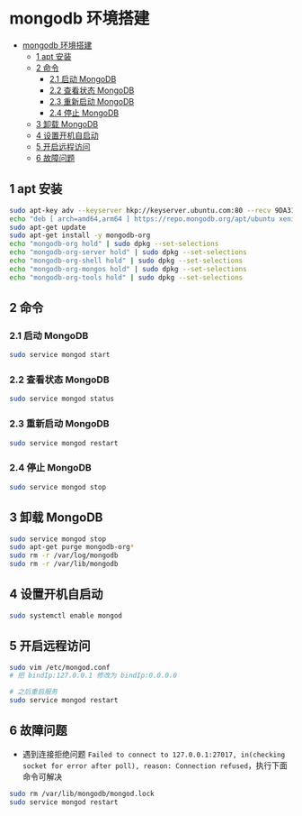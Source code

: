 # mongodb 环境搭建

- [mongodb 环境搭建](#mongodb-%E7%8E%AF%E5%A2%83%E6%90%AD%E5%BB%BA)
  - [1 apt 安装](#1-apt-%E5%AE%89%E8%A3%85)
  - [2 命令](#2-%E5%91%BD%E4%BB%A4)
    - [2.1 启动 MongoDB](#21-%E5%90%AF%E5%8A%A8-mongodb)
    - [2.2 查看状态 MongoDB](#22-%E6%9F%A5%E7%9C%8B%E7%8A%B6%E6%80%81-mongodb)
    - [2.3 重新启动 MongoDB](#23-%E9%87%8D%E6%96%B0%E5%90%AF%E5%8A%A8-mongodb)
    - [2.4 停止 MongoDB](#24-%E5%81%9C%E6%AD%A2-mongodb)
  - [3 卸载 MongoDB](#3-%E5%8D%B8%E8%BD%BD-mongodb)
  - [4 设置开机自启动](#4-%E8%AE%BE%E7%BD%AE%E5%BC%80%E6%9C%BA%E8%87%AA%E5%90%AF%E5%8A%A8)
  - [5 开启远程访问](#5-%E5%BC%80%E5%90%AF%E8%BF%9C%E7%A8%8B%E8%AE%BF%E9%97%AE)
  - [6 故障问题](#6-%E6%95%85%E9%9A%9C%E9%97%AE%E9%A2%98)

## 1 apt 安装

```sh
sudo apt-key adv --keyserver hkp://keyserver.ubuntu.com:80 --recv 9DA31620334BD75D9DCB49F368818C72E52529D4
echo "deb [ arch=amd64,arm64 ] https://repo.mongodb.org/apt/ubuntu xenial/mongodb-org/4.0 multiverse" | sudo tee /etc/apt/sources.list.d/mongodb-org-4.0.list
sudo apt-get update
sudo apt-get install -y mongodb-org
echo "mongodb-org hold" | sudo dpkg --set-selections
echo "mongodb-org-server hold" | sudo dpkg --set-selections
echo "mongodb-org-shell hold" | sudo dpkg --set-selections
echo "mongodb-org-mongos hold" | sudo dpkg --set-selections
echo "mongodb-org-tools hold" | sudo dpkg --set-selections

```

## 2 命令

### 2.1 启动 MongoDB

```sh
sudo service mongod start
```

### 2.2 查看状态 MongoDB

```sh
sudo service mongod status
```

### 2.3 重新启动 MongoDB

```sh
sudo service mongod restart
```

### 2.4 停止 MongoDB

```sh
sudo service mongod stop
```

## 3 卸载 MongoDB

```sh
sudo service mongod stop
sudo apt-get purge mongodb-org*
sudo rm -r /var/log/mongodb
sudo rm -r /var/lib/mongodb
```

## 4 设置开机自启动

```sh
sudo systemctl enable mongod
```

## 5 开启远程访问

```sh
sudo vim /etc/mongod.conf
# 把 bindIp:127.0.0.1 修改为 bindIp:0.0.0.0

# 之后重启服务
sudo service mongod restart
```

## 6 故障问题

- 遇到连接拒绝问题 `Failed to connect to 127.0.0.1:27017, in(checking socket for error after poll), reason: Connection refused`，执行下面命令可解决

```sh
sudo rm /var/lib/mongodb/mongod.lock
sudo service mongod restart
```